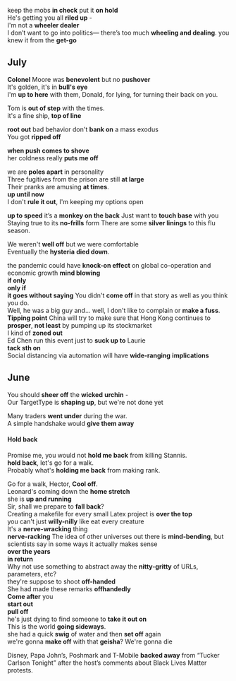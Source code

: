 
keep the mobs **in check** 
put it **on hold**  
He's getting you all **riled up** -  
I'm not a **wheeler dealer**  
I don’t want to go into politics— there’s too much **wheeling and dealing**. 
you knew it from the **get-go**  

## July 
**Colonel** Moore was **benevolent** but no **pushover**  
It's golden, it's in **bull's eye**  
I'm **up to here** with them, Donald, for lying, for turning their back on you.  

Tom is **out of step** with the times.  
it's a fine ship, **top of line**  

**root out** bad behavior 
don't **bank on** a mass exodus  
You got **ripped off**  

**when push comes to shove**  
her coldness really **puts me off**  

we are **poles apart** in personality  
Three fugitives from the prison are still **at large**  
Their pranks are amusing **at times**.   
**up until now**  
I don't **rule it out**, I'm keeping my options open  

**up to speed** 
it’s a **monkey on the back**
Just want to **touch base** with you  
Staying true to its **no-frills** form
There are some **silver linings** to this flu season.  

We weren't **well off** but we were comfortable  
Eventually the **hysteria** **died down**.  

the pandemic could have **knock-on effect** on global co-operation and economic growth 
**mind blowing**  
**if only**  
**only if**  
**it goes without saying** 
You didn't **come off** in that story as well as you think you do.  
Well, he was a big guy and… well, I don't like to complain or **make a fuss**.  
**Tipping point**
China will try to make sure that Hong Kong continues to **prosper**, **not least** by pumping up its stockmarket  
I kind of **zoned out**  
Ed Chen run this event just to **suck up to** Laurie  
**tack sth on**  
Social distancing via automation will have **wide-ranging** **implications**  

## June  

You should **sheer off** the **wicked** **urchin** -  
Our TargetType is **shaping up**, but we're not done yet  
  
Many traders **went under** during the war.  
A simple handshake would **give them away**  

#### Hold back  
Promise me, you would not **hold me back** from killing Stannis.  
**hold back**, let's go for a walk.  
Probably what's **holding me back** from making rank.  

Go for a walk, Hector, **Cool off**.  
Leonard's coming down the **home stretch**  
she is **up and running**  
Sir, shall we prepare to **fall back**?  
Creating a makefile for every small Latex project is **over the top**  
you can't just **willy-nilly** like eat every creature  
It's a **nerve-wracking** thing  
**nerve-racking**
The idea of other universes out there is **mind-bending**, but scientists say in some ways it actually makes sense  
**over the years**  
**in return**  
Why not use something to abstract away the **nitty-gritty** of URLs, parameters, etc?  
they're suppose to shoot **off-handed**  
She had made these remarks **offhandedly**  
**Come after** you  
**start out**  
**pull off**  
he's just dying to find someone to **take it out on**  
This is the world **going sideways**.  
she had a quick **swig** of water and then **set off** again  
we're gonna **make off** with that **geisha**? We're gonna die  
  
Disney, Papa John’s, Poshmark and T-Mobile **backed away** from “Tucker Carlson Tonight” after the host’s comments about Black Lives Matter protests.  
  
